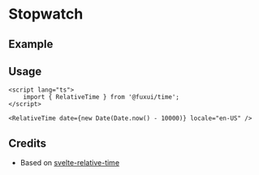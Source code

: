 <script lang="ts">
	import Example from './Example.svelte';
</script>

# Stopwatch

## Example

<Example />

## Usage

```svelte
<script lang="ts">
	import { RelativeTime } from '@fuxui/time';
</script>

<RelativeTime date={new Date(Date.now() - 10000)} locale="en-US" />
```

## Credits

- Based on [svelte-relative-time](https://github.com/CaptainCodeman/svelte-relative-time)
